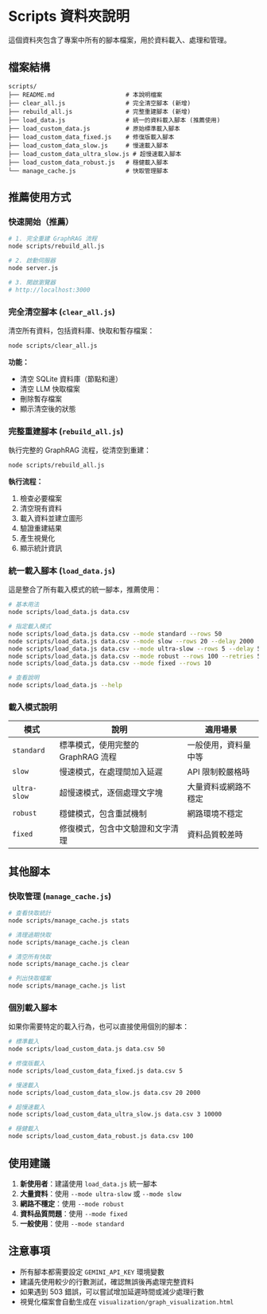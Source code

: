 # Scripts 資料夾說明

這個資料夾包含了專案中所有的腳本檔案，用於資料載入、處理和管理。

## 檔案結構

```
scripts/
├── README.md                    # 本說明檔案
├── clear_all.js                 # 完全清空腳本 (新增)
├── rebuild_all.js               # 完整重建腳本 (新增)
├── load_data.js                 # 統一的資料載入腳本 (推薦使用)
├── load_custom_data.js          # 原始標準載入腳本
├── load_custom_data_fixed.js    # 修復版載入腳本
├── load_custom_data_slow.js     # 慢速載入腳本
├── load_custom_data_ultra_slow.js # 超慢速載入腳本
├── load_custom_data_robust.js   # 穩健載入腳本
└── manage_cache.js              # 快取管理腳本
```

## 推薦使用方式

### 快速開始（推薦）

```bash
# 1. 完全重建 GraphRAG 流程
node scripts/rebuild_all.js

# 2. 啟動伺服器
node server.js

# 3. 開啟瀏覽器
# http://localhost:3000
```

### 完全清空腳本 (`clear_all.js`)

清空所有資料，包括資料庫、快取和暫存檔案：

```bash
node scripts/clear_all.js
```

**功能：**
- 清空 SQLite 資料庫（節點和邊）
- 清空 LLM 快取檔案
- 刪除暫存檔案
- 顯示清空後的狀態

### 完整重建腳本 (`rebuild_all.js`)

執行完整的 GraphRAG 流程，從清空到重建：

```bash
node scripts/rebuild_all.js
```

**執行流程：**
1. 檢查必要檔案
2. 清空現有資料
3. 載入資料並建立圖形
4. 驗證重建結果
5. 產生視覺化
6. 顯示統計資訊

### 統一載入腳本 (`load_data.js`)

這是整合了所有載入模式的統一腳本，推薦使用：

```bash
# 基本用法
node scripts/load_data.js data.csv

# 指定載入模式
node scripts/load_data.js data.csv --mode standard --rows 50
node scripts/load_data.js data.csv --mode slow --rows 20 --delay 2000
node scripts/load_data.js data.csv --mode ultra-slow --rows 5 --delay 5000
node scripts/load_data.js data.csv --mode robust --rows 100 --retries 5
node scripts/load_data.js data.csv --mode fixed --rows 10

# 查看說明
node scripts/load_data.js --help
```

### 載入模式說明

| 模式 | 說明 | 適用場景 |
|------|------|----------|
| `standard` | 標準模式，使用完整的 GraphRAG 流程 | 一般使用，資料量中等 |
| `slow` | 慢速模式，在處理間加入延遲 | API 限制較嚴格時 |
| `ultra-slow` | 超慢速模式，逐個處理文字塊 | 大量資料或網路不穩定 |
| `robust` | 穩健模式，包含重試機制 | 網路環境不穩定 |
| `fixed` | 修復模式，包含中文驗證和文字清理 | 資料品質較差時 |

## 其他腳本

### 快取管理 (`manage_cache.js`)

```bash
# 查看快取統計
node scripts/manage_cache.js stats

# 清理過期快取
node scripts/manage_cache.js clean

# 清空所有快取
node scripts/manage_cache.js clear

# 列出快取檔案
node scripts/manage_cache.js list
```

### 個別載入腳本

如果你需要特定的載入行為，也可以直接使用個別的腳本：

```bash
# 標準載入
node scripts/load_custom_data.js data.csv 50

# 修復版載入
node scripts/load_custom_data_fixed.js data.csv 5

# 慢速載入
node scripts/load_custom_data_slow.js data.csv 20 2000

# 超慢速載入
node scripts/load_custom_data_ultra_slow.js data.csv 3 10000

# 穩健載入
node scripts/load_custom_data_robust.js data.csv 100
```

## 使用建議

1. **新使用者**：建議使用 `load_data.js` 統一腳本
2. **大量資料**：使用 `--mode ultra-slow` 或 `--mode slow`
3. **網路不穩定**：使用 `--mode robust`
4. **資料品質問題**：使用 `--mode fixed`
5. **一般使用**：使用 `--mode standard`

## 注意事項

- 所有腳本都需要設定 `GEMINI_API_KEY` 環境變數
- 建議先使用較少的行數測試，確認無誤後再處理完整資料
- 如果遇到 503 錯誤，可以嘗試增加延遲時間或減少處理行數
- 視覺化檔案會自動生成在 `visualization/graph_visualization.html`
